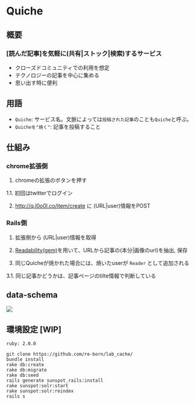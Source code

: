 # Quiche

## 概要

### [読んだ記事]を気軽に(共有|ストック|検索)するサービス

- クローズドコミュニティでの利用を想定
- テクノロジーの記事を中心に集める
- 思い出す時に便利

## 用語

- `Quiche`: サービス名。文脈によっては`投稿された記事`のことも`Quiche`と呼ぶ。
- `Quicheを"焼く"`: 記事を投稿すること

## 仕組み


### chrome拡張側

1. chromeの拡張のボタンを押す

  1.1. 初回はtwitterでログイン

2. http://q.l0o0l.co/item/create に (URL|user)情報をPOST

### Rails側

1. 拡張側から (URL|user)情報を取得

2. [Readability(gem)](https://github.com/cantino/ruby-readability)を用いて、URLから記事の(本分|画像のurl)を抽出, 保存
3. 同じQuicheが焼かれた場合には、焼いたuserが `Reader` として追加される

  3.1. 同じ記事かどうかは、記事ページのtilte情報で判断している


## data-schema

![](http://gyazo.l0o0l.co/img/2014-05-14/7e00e4f6887f685fba3954375913bc12.png)

## 環境設定 [WIP]

```
ruby: 2.0.0

git clone https://github.com/re-born/lab_cache/
bundle install
rake db:create
rake db:migrate
rake db:seed
rails generate sunspot_rails:install
rake sunspot:solr:start
rake sunspot:solr:reindex
rails s
```
